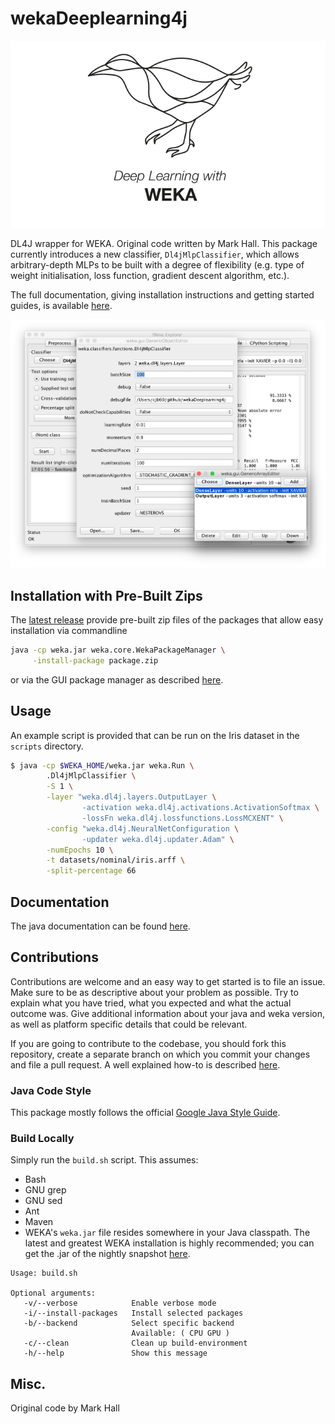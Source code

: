 # wekaDeeplearning4j

![Logo](docs/img/Weka_3_full.png)

DL4J wrapper for WEKA. Original code written by Mark Hall. This package currently introduces a new classifier,
`Dl4jMlpClassifier`, which allows arbitrary-depth MLPs to be built with a degree of flexibility (e.g. type of weight initialisation,
loss function, gradient descent algorithm, etc.).

The full documentation, giving installation instructions and getting started guides, is available [here](https://deeplearning.cms.waikato.ac.nz/).

![Weka Workbench GUI](docs/img/gui.png)

## Installation with Pre-Built Zips 
The [latest release](https://github.com/Waikato/wekaDeeplearning4j/releases/latest) provide pre-built zip files of the packages that allow easy installation via commandline
```bash
java -cp weka.jar weka.core.WekaPackageManager \
     -install-package package.zip
```

or via the GUI package manager as described [here](http://weka.wikispaces.com/How+do+I+use+the+package+manager%3F#toc2).

## Usage

An example script is provided that can be run on the Iris dataset in the `scripts` directory.
```bash
$ java -cp $WEKA_HOME/weka.jar weka.Run \
		.Dl4jMlpClassifier \
		-S 1 \
		-layer "weka.dl4j.layers.OutputLayer \
		        -activation weka.dl4j.activations.ActivationSoftmax \
		        -lossFn weka.dl4j.lossfunctions.LossMCXENT" \
		-config "weka.dl4j.NeuralNetConfiguration \
		        -updater weka.dl4j.updater.Adam" \
		-numEpochs 10 \
		-t datasets/nominal/iris.arff \
		-split-percentage 66
```

## Documentation

The java documentation can be found [here](https://waikato.github.io/wekaDeeplearning4j/doc/).

## Contributions

Contributions are welcome and an easy way to get started is to file an issue. Make sure to be as descriptive about your problem as possible. Try to explain what you have tried, what you expected and what the actual outcome was. Give additional information about your java and weka version, as well as platform specific details that could be relevant. 

If you are going to contribute to the codebase, you should fork this repository, create a separate branch on which you commit your changes and file a pull request. A well explained how-to is described [here](https://gist.github.com/Chaser324/ce0505fbed06b947d962).

### Java Code Style
This package mostly follows the official [Google Java Style Guide](https://google.github.io/styleguide/javaguide.html).

### Build Locally
Simply run the `build.sh` script. This assumes:
* Bash
* GNU grep
* GNU sed
* Ant
* Maven
* WEKA's `weka.jar` file resides somewhere in your Java classpath. The latest and greatest WEKA installation is highly recommended; you
  can get the .jar of the nightly snapshot [here](http://www.cs.waikato.ac.nz/~ml/weka/snapshots/developer-branch.zip).

```
Usage: build.sh

Optional arguments:
   -v/--verbose            Enable verbose mode
   -i/--install-packages   Install selected packages
   -b/--backend            Select specific backend 
                           Available: ( CPU GPU )
   -c/--clean              Clean up build-environment
   -h/--help               Show this message
```

## Misc.
Original code by Mark Hall

